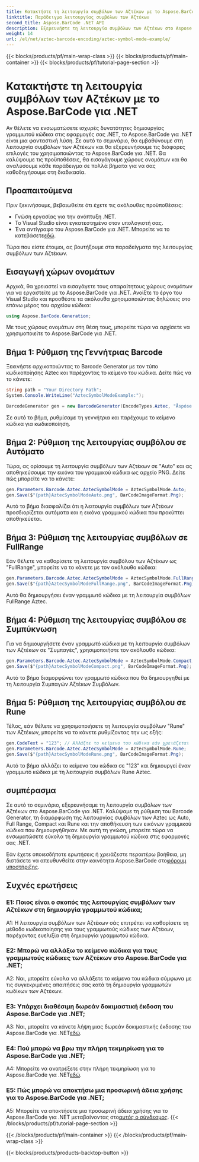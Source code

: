 ```yaml
---
title: Κατακτήστε τη λειτουργία συμβόλων των Αζτέκων με το Aspose.BarCode για .NET
linktitle: Παράδειγμα λειτουργίας συμβόλων των Αζτέκων
second_title: Aspose.BarCode .NET API
description: Εξερευνήστε τη λειτουργία συμβόλων των Αζτέκων στο Aspose.BarCode για .NET και μάθετε πώς να δημιουργείτε ευέλικτους γραμμικούς κώδικες με ευκολία. Απολαύστε τις λειτουργίες Auto, Full Range, Compact και Rune σε αυτό το ολοκληρωμένο σεμινάριο.
weight: 14
url: /el/net/aztec-barcode-encoding/aztec-symbol-mode-example/
---
```


{{< blocks/products/pf/main-wrap-class >}}
{{< blocks/products/pf/main-container >}}
{{< blocks/products/pf/tutorial-page-section >}}

# Κατακτήστε τη λειτουργία συμβόλων των Αζτέκων με το Aspose.BarCode για .NET

Αν θέλετε να ενσωματώσετε ισχυρές δυνατότητες δημιουργίας γραμμωτού κώδικα στις εφαρμογές σας .NET, το Aspose.BarCode για .NET είναι μια φανταστική λύση. Σε αυτό το σεμινάριο, θα εμβαθύνουμε στη λειτουργία συμβόλων των Αζτέκων και θα εξερευνήσουμε τις διάφορες επιλογές του χρησιμοποιώντας το Aspose.BarCode για .NET. Θα καλύψουμε τις προϋποθέσεις, θα εισαγάγουμε χώρους ονομάτων και θα αναλύσουμε κάθε παράδειγμα σε πολλά βήματα για να σας καθοδηγήσουμε στη διαδικασία.

## Προαπαιτούμενα

Πριν ξεκινήσουμε, βεβαιωθείτε ότι έχετε τις ακόλουθες προϋποθέσεις:

- Γνώση εργασίας για την ανάπτυξη .NET.
- Το Visual Studio είναι εγκατεστημένο στον υπολογιστή σας.
-  Ένα αντίγραφο του Aspose.BarCode για .NET. Μπορείτε να το κατεβάσετε[εδώ](https://releases.aspose.com/barcode/net/).

Τώρα που είστε έτοιμοι, ας βουτήξουμε στα παραδείγματα της λειτουργίας συμβόλων των Αζτέκων.

## Εισαγωγή χώρων ονομάτων

Αρχικά, θα χρειαστεί να εισαγάγετε τους απαραίτητους χώρους ονομάτων για να εργαστείτε με το Aspose.BarCode για .NET. Ανοίξτε το έργο του Visual Studio και προσθέστε τα ακόλουθα χρησιμοποιώντας δηλώσεις στο επάνω μέρος του αρχείου κώδικα:

```csharp
using Aspose.BarCode.Generation;
```

Με τους χώρους ονομάτων στη θέση τους, μπορείτε τώρα να αρχίσετε να χρησιμοποιείτε το Aspose.BarCode για .NET.

## Βήμα 1: Ρύθμιση της Γεννήτριας Barcode

Ξεκινήστε αρχικοποιώντας το Barcode Generator με τον τύπο κωδικοποίησης Aztec και παρέχοντας το κείμενο του κώδικα. Δείτε πώς να το κάνετε:

```csharp
string path = "Your Directory Path";
System.Console.WriteLine("AztecSymbolModeExample:");

BarcodeGenerator gen = new BarcodeGenerator(EncodeTypes.Aztec, "Åspóse.Barcóde©");
```

Σε αυτό το βήμα, ρυθμίσαμε τη γεννήτρια και παρέχουμε το κείμενο κώδικα για κωδικοποίηση.

## Βήμα 2: Ρύθμιση της λειτουργίας συμβόλου σε Αυτόματο

Τώρα, ας ορίσουμε τη λειτουργία συμβόλων των Αζτέκων σε "Auto" και ας αποθηκεύσουμε την εικόνα του γραμμικού κώδικα ως αρχείο PNG. Δείτε πώς μπορείτε να το κάνετε:

```csharp
gen.Parameters.Barcode.Aztec.AztecSymbolMode = AztecSymbolMode.Auto;
gen.Save($"{path}AztecSymbolModeAuto.png", BarCodeImageFormat.Png);
```

Αυτό το βήμα διασφαλίζει ότι η λειτουργία συμβόλων των Αζτέκων προσδιορίζεται αυτόματα και η εικόνα γραμμικού κώδικα που προκύπτει αποθηκεύεται.

## Βήμα 3: Ρύθμιση της λειτουργίας συμβόλων σε FullRange

Εάν θέλετε να καθορίσετε τη λειτουργία συμβόλου των Αζτέκων ως "FullRange", μπορείτε να το κάνετε με τον ακόλουθο κώδικα:

```csharp
gen.Parameters.Barcode.Aztec.AztecSymbolMode = AztecSymbolMode.FullRange;
gen.Save($"{path}AztecSymbolModeFullRange.png", BarCodeImageFormat.Png);
```

Αυτό θα δημιουργήσει έναν γραμμωτό κώδικα με τη λειτουργία συμβόλων FullRange Aztec.

## Βήμα 4: Ρύθμιση της λειτουργίας συμβόλου σε Συμπύκνωση

Για να δημιουργήσετε έναν γραμμωτό κώδικα με τη λειτουργία συμβόλων των Αζτέκων σε "Συμπαγές", χρησιμοποιήστε τον ακόλουθο κώδικα:

```csharp
gen.Parameters.Barcode.Aztec.AztecSymbolMode = AztecSymbolMode.Compact;
gen.Save($"{path}AztecSymbolModeCompact.png", BarCodeImageFormat.Png);
```

Αυτό το βήμα διαμορφώνει τον γραμμωτό κώδικα που θα δημιουργηθεί με τη λειτουργία Συμπαγών Αζτέκων Συμβόλων.

## Βήμα 5: Ρύθμιση της λειτουργίας συμβόλου σε Rune

Τέλος, εάν θέλετε να χρησιμοποιήσετε τη λειτουργία συμβόλων "Rune" των Αζτέκων, μπορείτε να το κάνετε ρυθμίζοντας την ως εξής:

```csharp
gen.CodeText = "123"; // Αλλάξτε το κείμενο του κώδικα εάν χρειάζεται
gen.Parameters.Barcode.Aztec.AztecSymbolMode = AztecSymbolMode.Rune;
gen.Save($"{path}AztecSymbolModeRune.png", BarCodeImageFormat.Png);
```

Αυτό το βήμα αλλάζει το κείμενο του κώδικα σε "123" και δημιουργεί έναν γραμμωτό κώδικα με τη λειτουργία συμβόλων Rune Aztec.

## συμπέρασμα

Σε αυτό το σεμινάριο, εξερευνήσαμε τη λειτουργία συμβόλων των Αζτέκων στο Aspose.BarCode για .NET. Καλύψαμε τη ρύθμιση του Barcode Generator, τη διαμόρφωση της λειτουργίας συμβόλων των Aztec ως Auto, Full Range, Compact και Rune και την αποθήκευση των εικόνων γραμμικού κώδικα που δημιουργήθηκαν. Με αυτή τη γνώση, μπορείτε τώρα να ενσωματώσετε εύκολα τη δημιουργία γραμμωτού κώδικα στις εφαρμογές σας .NET.

 Εάν έχετε οποιεσδήποτε ερωτήσεις ή χρειάζεστε περαιτέρω βοήθεια, μη διστάσετε να απευθυνθείτε στην κοινότητα Aspose.BarCode στο[φόρουμ υποστήριξης](https://forum.aspose.com/c/barcode/13).

## Συχνές ερωτήσεις

### Ε1: Ποιος είναι ο σκοπός της λειτουργίας συμβόλων των Αζτέκων στη δημιουργία γραμμωτού κώδικα;

A1: Η λειτουργία συμβόλων των Αζτέκων σάς επιτρέπει να καθορίσετε τη μέθοδο κωδικοποίησης για τους γραμμωτούς κώδικες των Αζτέκων, παρέχοντας ευελιξία στη δημιουργία γραμμωτού κώδικα.

### Ε2: Μπορώ να αλλάξω το κείμενο κώδικα για τους γραμμωτούς κώδικες των Αζτέκων στο Aspose.BarCode για .NET;

A2: Ναι, μπορείτε εύκολα να αλλάξετε το κείμενο του κώδικα σύμφωνα με τις συγκεκριμένες απαιτήσεις σας κατά τη δημιουργία γραμμωτών κωδίκων των Αζτέκων.

### Ε3: Υπάρχει διαθέσιμη δωρεάν δοκιμαστική έκδοση του Aspose.BarCode για .NET;

A3: Ναι, μπορείτε να κάνετε λήψη μιας δωρεάν δοκιμαστικής έκδοσης του Aspose.BarCode για .NET[εδώ](https://releases.aspose.com/).

### Ε4: Πού μπορώ να βρω την πλήρη τεκμηρίωση για το Aspose.BarCode για .NET;

 A4: Μπορείτε να ανατρέξετε στην πλήρη τεκμηρίωση για το Aspose.BarCode για .NET[εδώ](https://reference.aspose.com/barcode/net/).

### Ε5: Πώς μπορώ να αποκτήσω μια προσωρινή άδεια χρήσης για το Aspose.BarCode για .NET;

 A5: Μπορείτε να αποκτήσετε μια προσωρινή άδεια χρήσης για το Aspose.BarCode για .NET μεταβαίνοντας στο[αυτός ο σύνδεσμος](https://purchase.aspose.com/temporary-license/).
{{< /blocks/products/pf/tutorial-page-section >}}

{{< /blocks/products/pf/main-container >}}
{{< /blocks/products/pf/main-wrap-class >}}

{{< blocks/products/products-backtop-button >}}
